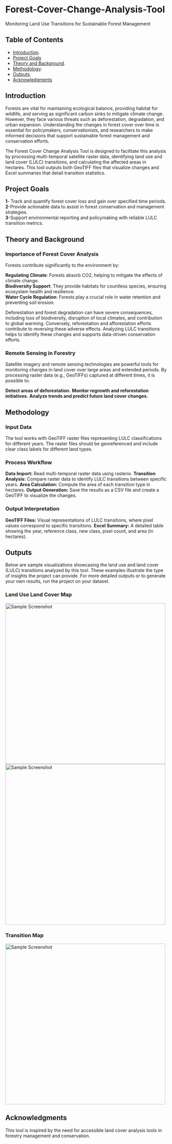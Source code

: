 # Forest-Cover-Change-Analysis-Tool
Monitoring Land Use Transitions for Sustainable Forest Management


## Table of Contents
- [Introduction](#Introduction).
- [Project Goals](#project-goals)
- [Theory and Background](#theory).
- [Methodology](#methodology).
- [Outputs](#Outputs).
- [Acknowledgments](#acknowledge)


## Introduction
Forests are vital for maintaining ecological balance, providing habitat for wildlife, and serving as significant carbon sinks to mitigate climate change. However, they face various threats such as deforestation, degradation, and urban expansion. Understanding the changes in forest cover over time is essential for policymakers, conservationists, and researchers to make informed decisions that support sustainable forest management and conservation efforts.

The Forest Cover Change Analysis Tool is designed to facilitate this analysis by processing multi-temporal satellite raster data, identifying land use and land cover (LULC) transitions, and calculating the affected areas in hectares. This tool outputs both GeoTIFF files that visualize changes and Excel summaries that detail transition statistics.

## Project Goals
**1**- Track and quantify forest cover loss and gain over specified time periods.<br>
**2**-Provide actionable data to assist in forest conservation and management strategies.<br>
**3**-Support environmental reporting and policymaking with reliable LULC transition metrics.



## Theory and Background
### Importance of Forest Cover Analysis
Forests contribute significantly to the environment by:<br>

**Regulating Climate**: Forests absorb CO2, helping to mitigate the effects of climate change.<br>
**Biodiversity Support**: They provide habitats for countless species, ensuring ecosystem health and resilience.<br>
**Water Cycle Regulation**: Forests play a crucial role in water retention and preventing soil erosion.<br>

Deforestation and forest degradation can have severe consequences, including loss of biodiversity, disruption of local climates, and contribution to global warming. Conversely, reforestation and afforestation efforts contribute to reversing these adverse effects. Analyzing LULC transitions helps to identify these changes and supports data-driven conservation efforts.

### Remote Sensing in Forestry
Satellite imagery and remote sensing technologies are powerful tools for monitoring changes in land cover over large areas and extended periods. By processing raster data (e.g., GeoTIFFs) captured at different times, it is possible to:<br>

**Detect areas of deforestation.**
**Monitor regrowth and reforestation initiatives.**
**Analyze trends and predict future land cover changes.**



## Methodology
### Input Data
The tool works with GeoTIFF raster files representing LULC classifications for different years. The raster files should be georeferenced and include clear class labels for different land types.

### Process Workflow
**Data Import:** Read multi-temporal raster data using rasterio.
**Transition Analysis:** Compare raster data to identify LULC transitions between specific years.
**Area Calculation:** Compute the area of each transition type in hectares.
**Output Generation:** Save the results as a CSV file and create a GeoTIFF to visualize the changes.
### Output Interpretation
**GeoTIFF Files:** Visual representations of LULC transitions, where pixel values correspond to specific transitions.
**Excel Summary:** A detailed table showing the year, reference class, new class, pixel count, and area (in hectares).




## Outputs
Below are sample visualizations showcasing the land use and land cover (LULC) transitions analyzed by this tool. These examples illustrate the type of insights the project can provide. For more detailed outputs or to generate your own results, run the project on your dataset.<br>
### Land Use Land Cover Map <br>
<img src="Map/LULC_1990.png" alt="Sample Screenshot" width="500">
<img src="Map/LULC_2020.png" alt="Sample Screenshot" width="500">

### Transition Map
<img src="Map/transition_2015-2020.png" alt="Sample Screenshot" width="500">

## Acknowledgments
This tool is inspired by the need for accessible land cover analysis tools in forestry management and conservation.




